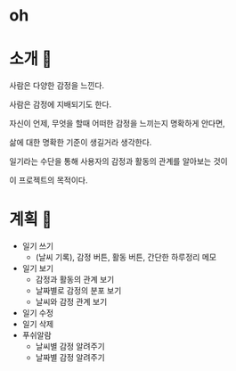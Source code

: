 # **oh**

# 소개 📌

사람은 다양한 감정을 느낀다.

사람은 감정에 지배되기도 한다.

자신이 언제, 무엇을 할때 어떠한 감정을 느끼는지 명확하게 안다면,

삶에 대한 명확한 기준이 생길거라 생각한다.

일기라는 수단을 통해 사용자의 감정과 활동의 관계를 알아보는 것이

이 프로젝트의 목적이다.

# 계획 📌

- 일기 쓰기
  - (날씨 기록), 감정 버튼, 활동 버튼, 간단한 하루정리 메모
- 일기 보기
  - 감정과 활동의 관계 보기
  - 날짜별로 감정의 분포 보기
  - 날씨와 감정 관계 보기
- 일기 수정
- 일기 삭제
- 푸쉬알람
  - 날씨별 감정 알려주기
  - 날짜별 감정 알려주기
